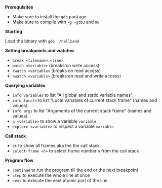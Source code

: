 **Prerequisites**

* Make sure to install the `gdb` package
* Make sure to compile with `-g -gdb3` and `O0`


**Starting**

Load the binary with
`gdb ./hellband`

**Setting breakpoints and watches**

* `break <filename>:<line>`
* `watch <variable>` (breaks on write access)
* `rwatch <variable>` (breaks on read access)
* `awatch <variable>` (breaks on read and write access)

**Querying variables**

* `info variables` to list "All global and static variable names".
* `info locals` to list "Local variables of current stack frame" (names and values)
* `info args` to list "Arguments of the current stack frame" (names and values).
* `p <variable>` to show a variable `variable`
* `explore <variable>` to inspect a variable `variable`

**Call stack**

* `bt` to show all frames aka the the call stack
*  `select-frame <n>` to select frame number `n` from the call stack

**Program flow**

* `continue` to run the program till the end or the next breakpoint
* `step` to execute the whole line at once
* `next` to execute the next atomic part of the line
